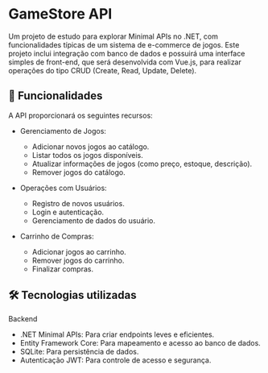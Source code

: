 
# GameStore API

Um projeto de estudo para explorar Minimal APIs no .NET, com funcionalidades típicas de um sistema de e-commerce de jogos. Este projeto inclui integração com banco de dados e possuirá uma interface simples de front-end, que será desenvolvida com Vue.js, para realizar operações do tipo CRUD (Create, Read, Update, Delete).



## 🚀 Funcionalidades

A API proporcionará os seguintes recursos:

- Gerenciamento de Jogos:

  - Adicionar novos jogos ao catálogo.
  - Listar todos os jogos disponíveis.
  - Atualizar informações de jogos (como preço,   estoque, descrição).
  - Remover jogos do catálogo.
- Operações com Usuários:

  - Registro de novos usuários.
  - Login e autenticação.
  - Gerenciamento de dados do usuário.
- Carrinho de Compras:

  - Adicionar jogos ao carrinho.
  - Remover jogos do carrinho.
  - Finalizar compras.


## 🛠️ Tecnologias utilizadas

Backend
 - .NET Minimal APIs: Para criar endpoints leves e eficientes.
 - Entity Framework Core: Para mapeamento e acesso ao banco de dados.
 - SQLite: Para persistência de dados.
 - Autenticação JWT: Para controle de acesso e segurança.

